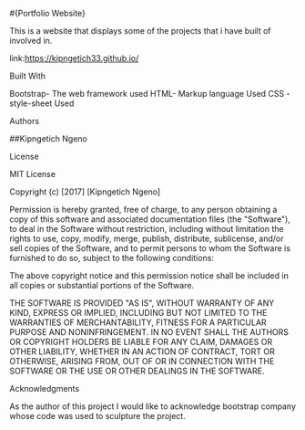 #{Portfolio Website}

This is a website that displays some of the projects that i have built of involved in.

link:https://kipngetich33.github.io/

Built With

Bootstrap- The web framework used
HTML- Markup language Used
CSS -style-sheet Used

Authors

##Kipngetich Ngeno

License

MIT License

Copyright (c) [2017] [Kipngetich Ngeno]

Permission is hereby granted, free of charge, to any person obtaining a copy
of this software and associated documentation files (the "Software"), to deal
in the Software without restriction, including without limitation the rights
to use, copy, modify, merge, publish, distribute, sublicense, and/or sell
copies of the Software, and to permit persons to whom the Software is
furnished to do so, subject to the following conditions:

The above copyright notice and this permission notice shall be included in all
copies or substantial portions of the Software.

THE SOFTWARE IS PROVIDED "AS IS", WITHOUT WARRANTY OF ANY KIND, EXPRESS OR
IMPLIED, INCLUDING BUT NOT LIMITED TO THE WARRANTIES OF MERCHANTABILITY,
FITNESS FOR A PARTICULAR PURPOSE AND NONINFRINGEMENT. IN NO EVENT SHALL THE
AUTHORS OR COPYRIGHT HOLDERS BE LIABLE FOR ANY CLAIM, DAMAGES OR OTHER
LIABILITY, WHETHER IN AN ACTION OF CONTRACT, TORT OR OTHERWISE, ARISING FROM,
OUT OF OR IN CONNECTION WITH THE SOFTWARE OR THE USE OR OTHER DEALINGS IN THE
SOFTWARE.

Acknowledgments

As the author of this project I would like to acknowledge bootstrap company whose code was used to sculpture the project.
